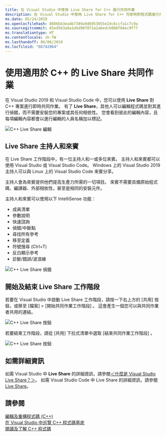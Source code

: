 ```yaml
---
title: 在 Visual Studio 中使用 Live Share for C++ 進行共同作業
description: 在 Visual Studio 中使用 Live Share for C++ 可即時對程式碼進行共同作業並予以共用。
ms.date: 05/24/2019
ms.openlocfilehash: 8886bb3ea4b7389a9d6953655e2dc6ccfa1c7c9a
ms.sourcegitcommit: 65ed563a8a1d4d90f872a2a6edcb086f84ec9f77
ms.translationtype: HT
ms.contentlocale: zh-TW
ms.lasthandoff: 06/06/2019
ms.locfileid: "66742064"
---
```

# <a name="collaborate-using-live-share-for-c"></a>使用適用於 C++ 的 Live Share 共同作業

在 Visual Studio 2019 和 Visual Studio Code 中，您可以使用 **Live Share** 對 C++ 專案進行即時共同作業。 有了 **Live Share**，其他人可以編輯程式碼並對其進行偵錯，而不需要安裝您的專案或其任何相依性。 您會看到彼此的編輯內容，且每項編輯內容都會以進行編輯的人員名稱加以標記。 

![C&#43;&#43; Live Share 編輯](../ide/media/live-share-edit-cpp.png "C++ 的 Live Share 編輯")

## <a name="live-share-host-and-guests"></a>Live Share 主持人和來賓

在 Live Share 工作階段中，有一位主持人和一或多位來賓。 主持人和來賓都可以使用 Visual Studio 或 Visual Studio Code。 Windows 上的 Visual Studio 2019 主持人可以與 Linux 上的 Visual Studio Code 來賓分享。

主持人會為來賓提供他們提高生產力所需的一切項目。 來賓不需要具備原始程式碼、編譯器、外部相依性，甚至是相同的安裝元件。 

主持人和來賓可以使用以下 IntelliSense 功能： 

- 成員清單
- 參數說明
- 快速諮詢
- 偵錯/中斷點
- 尋找所有參考
- 移至定義
- 符號搜尋 (Ctrl+T)
- 反白顯示參考
- 診斷/錯誤/波浪線

![C&#43;&#43; Live Share 偵錯](../ide/media/live-share-debug-cpp.png "C++ 的 Live Share 偵錯")

## <a name="start-and-end-a-live-share-session"></a>開始及結束 Live Share 工作階段

若要在 Visual Studio 中啟動 Live Share 工作階段，請按一下右上方的 [共用] 按鈕，或移至 [檔案]   > [開始共同作業工作階段]  。 這會產生一個您可以與共同作業者共用的連結。

![C&#43;&#43; Live Share 按鈕](../ide/media/live-share-button-cpp.png "Live Share 按鈕")

若要結束工作階段，請從 [共用]  下拉式清單中選取 [結束共同作業工作階段]  。

![C&#43;&#43; Live Share 按鈕](../ide/media/live-share-end-session-cpp.png "Live Share 按鈕")

## <a name="for-more-information"></a>如需詳細資訊

如需 Visual Studio 中 **Live Share** 的詳細資訊，請參閱[＜什麼是 Visual Studio Live Share？＞](/visualstudio/liveshare/)。 如需 Visual Studio Code 中 Live Share 的詳細資訊，請參閱 [Live Share](https://marketplace.visualstudio.com/items?itemName=ms-vsliveshare.vsliveshare)。

## <a name="see-also"></a>請參閱

[編輯及重構程式碼 (C++)](writing-and-refactoring-code-cpp.md)</br>
[在 Visual Studio 中巡覽 C++ 程式碼基底](navigate-code-cpp.md)</br>
[閱讀及了解 C++ 程式碼](read-and-understand-code-cpp.md)</br>